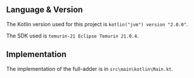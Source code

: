 ## Language & Version

The Kotlin version used for this project is `kotlin("jvm") version "2.0.0"`.

The SDK used is `temurin-21 Eclipse Temurin 21.0.4`.

## Implementation

The implementation of the full-adder is in `src\main\kotlin\Main.kt`.
